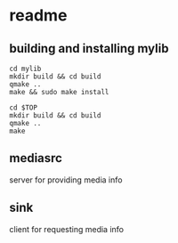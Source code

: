 # readme

## building and installing mylib


```
cd mylib
mkdir build && cd build
qmake ..
make && sudo make install

cd $TOP
mkdir build && cd build
qmake ..
make
```

## mediasrc

server for providing media info

## sink

client for requesting media info
